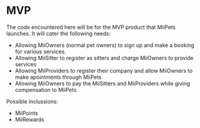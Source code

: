 # MVP

The code encountered here will be for the MVP product that MiiPets launches. It will cater the following needs:

* Allowing MiiOwners (normal pet owners) to sign up and make a booking for various services.
* Allowing MiiSitter to register as sitters and charge MiiOwners to provide services
* Allowing MiiProviders to register their company and allow MiiOwners to make apointments through MiiPets
* Allowing MiiOwners to pay the MiiSitters and MiiProviders while giving compensation to MiiPets

Possible inclussions:

* MiiPoints
* MiiRewards
